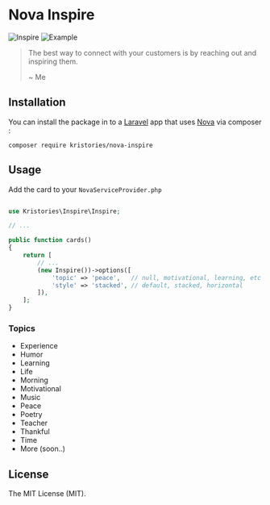 # Nova Inspire

![Inspire](https://i.imgur.com/vqc5xFH.png)
![Example](https://i.imgur.com/A8F1R8j.png)

> The best way to connect with your customers is by reaching out and inspiring them.
>
> ~ Me

## Installation 

You can install the package in to a [Laravel](http://laravel.com) app that uses [Nova](http://nova.laravel.com) via composer :

```cli
composer require kristories/nova-inspire
```


## Usage

Add the card to your `NovaServiceProvider.php`


```php

use Kristories\Inspire\Inspire;

// ...

public function cards()
{
    return [
        // ...
        (new Inspire())->options([
            'topic' => 'peace',   // null, motivational, learning, etc
            'style' => 'stacked', // default, stacked, horizontal
        ]),
    ];
}
```

### Topics

- Experience
- Humor
- Learning
- Life
- Morning
- Motivational
- Music
- Peace
- Poetry
- Teacher
- Thankful
- Time
- More (soon..)

## License

The MIT License (MIT).